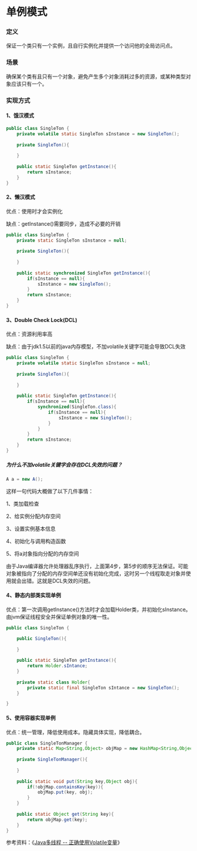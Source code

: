 # 单例模式

### 定义

保证一个类只有一个实例，且自行实例化并提供一个访问他的全局访问点。

### 场景

确保某个类有且只有一个对象，避免产生多个对象消耗过多的资源，或某种类型对象应该只有一个。

### 实现方式

#### 1、饿汉模式

```java
public class SingleTon {
	private volatile static SingleTon sInstance = new SingleTon();
	
	private SingleTon(){
		
	}
	
	public static SingleTon getInstance(){
		return sInstance;
	}
}
```

#### 2、懒汉模式

优点：使用时才会实例化

缺点：getInstance()需要同步，造成不必要的开销

```java
public class SingleTon {
	private static SingleTon sInstance = null;
	
	private SingleTon(){
		
	}
	
	public static synchronized SingleTon getInstance(){
		if(sInstance == null){
			sInstance = new SingleTon();
		}
		return sInstance;
	}
}
```

#### 3、Double Check Lock(DCL)

优点：资源利用率高

缺点：由于jdk1.5以前的java内存模型，不加volatile关键字可能会导致DCL失效

```java
public class SingleTon {
	private volatile static SingleTon sInstance = null;
	
	private SingleTon(){
		
	}
	
	public static SingleTon getInstance(){
		if(sInstance == null){
			synchronized(SingleTon.class){
				if(sInstance == null){
					sInstance = new SingleTon();
				}
			}
		}
		return sInstance;
	}
}
```

##### 为什么不加volatile关键字会存在DCL失效的问题？

```java
A a = new A();
```

这样一句代码大概做了以下几件事情：

1、类加载检查

2、给实例分配内存空间

3、设置实例基本信息

4、初始化与调用构造函数

5、将a对象指向分配的内存空间

由于Java编译器允许处理器乱序执行，上面第4步，第5步的顺序无法保证。可能对象被指向了分配的内存空间单还没有初始化完成，这时另一个线程取走对象并使用就会出错。这就是DCL失效的问题。

#### 4、静态内部类实现单例

优点：第一次调用getInstance()方法时才会加载Holder类，并初始化sInstance。由jvm保证线程安全并保证单例对象的唯一性。

```java
public class SingleTon {

	public SingleTon(){
		
	}
	
	public static SingleTon getInstance(){
		return Holder.sIntance;
	}
	
	private static class Holder{
		private static final SingleTon sIntance = new SingleTon();
	}

}
```

#### 5、使用容器实现单例

优点：统一管理，降低使用成本。隐藏具体实现，降低耦合。

```java
public class SingleTonManager {
	private static Map<String,Object> objMap = new HashMap<String,Object>();
	
	private SingleTonManager(){
		
	}
	
	public static void put(String key,Object obj){
		if(!objMap.containsKey(key)){
			objMap.put(key, obj);
		}
	}
	
	public static Object get(String key){
		return objMap.get(key);
	}
}
```



参考资料：《[Java多线程 -- 正确使用Volatile变量](http://blog.csdn.net/fw0124/article/details/6669984)》